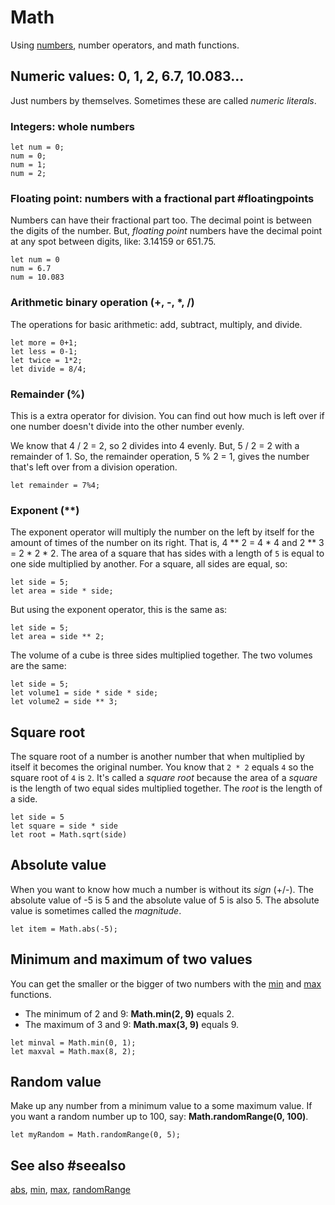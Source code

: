 # Math

Using [numbers](/types/number), number operators, and math functions.

## Numeric values: 0, 1, 2, 6.7, 10.083...

Just numbers by themselves. Sometimes these are called *numeric literals*.

### Integers: whole numbers

```block
let num = 0;
num = 0;
num = 1;
num = 2;
```

### Floating point: numbers with a fractional part #floatingpoints

Numbers can have their fractional part too. The decimal point is between the digits of the number. But, *floating point* numbers have the decimal point at any spot between digits, like: 3.14159 or 651.75.

```block
let num = 0
num = 6.7
num = 10.083
```

### Arithmetic binary operation (+, -, \*, /)

The operations for basic arithmetic: add, subtract, multiply, and divide.

```block
let more = 0+1;
let less = 0-1;
let twice = 1*2;
let divide = 8/4;
```

### Remainder (%)

This is a extra operator for division. You can find out how much is left over if one number doesn't divide into the other number evenly.

We know that 4 / 2 = 2, so 2 divides into 4 evenly. But, 5 / 2 = 2 with a remainder of 1. So, the remainder operation, 5 % 2 = 1, gives the number that's left over from a division operation.

```block
let remainder = 7%4;
```

### Exponent (**)

The exponent operator will multiply the number on the left by itself for the amount of times of the number on its right. That is, 4 ** 2 = 4 \* 4 and 2 ** 3 = 2 \* 2 \* 2. The area of a square that has sides with a length of `5` is equal to one side multiplied by another. For a square, all sides are equal, so:

```block
let side = 5;
let area = side * side;
```

But using the exponent operator, this is the same as:

```block
let side = 5;
let area = side ** 2;
```

The volume of a cube is three sides multiplied together. The two volumes are the same:

```block
let side = 5;
let volume1 = side * side * side;
let volume2 = side ** 3;
```

## Square root

The square root of a number is another number that when multiplied by itself it becomes the original number. You know that `2 * 2` equals `4` so the square root of `4` is `2`. It's called a *square root* because the area of a *square* is the length of two equal sides multiplied together. The *root* is the length of a side.

```block
let side = 5
let square = side * side
let root = Math.sqrt(side)
```

## Absolute value

When you want to know how much a number is without its *sign* (+/-). The absolute value of -5 is 5 and the absolute value of 5 is also 5. The absolute value is sometimes called the *magnitude*.

```block
let item = Math.abs(-5);
```

## Minimum and maximum of two values

You can get the smaller or the bigger of two numbers with the [min](/reference/math/min) and [max](/reference/math/max) functions.

* The minimum of 2 and 9: **Math.min(2, 9)** equals 2.
* The maximum of 3 and 9: **Math.max(3, 9)** equals 9.

```block
let minval = Math.min(0, 1);
let maxval = Math.max(8, 2);
```

## Random value

Make up any number from a minimum value to a some maximum value. If you want a random number up to 100, say: **Math.randomRange(0, 100)**.

```block
let myRandom = Math.randomRange(0, 5);
```

## See also #seealso

[abs](/reference/math/abs), [min](/reference/math/min), [max](/reference/math/max), [randomRange](/reference/math/random-range)